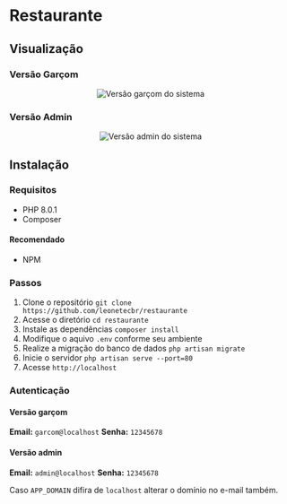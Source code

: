 # Restaurante

## Visualização

### Versão Garçom

<p align="center">
   <img src="https://raw.githubusercontent.com/leonetecbr/restaurante/main/result/versao-garcom.gif" alt="Versão garçom do sistema"/>
</p>

### Versão Admin

<p align="center">
   <img src="https://raw.githubusercontent.com/leonetecbr/restaurante/main/result/versao-admin.gif" alt="Versão admin do sistema"/>
</p>

## Instalação

### Requisitos

<ul>
    <li>PHP 8.0.1</li>
    <li>Composer</li>
</ul>

#### Recomendado

<ul>
    <li>NPM</li>
</ul>

### Passos

<ol>
    <li>Clone o repositório <code>git clone https://github.com/leonetecbr/restaurante</code></li>
    <li>Acesse o diretório <code>cd restaurante</code></li>
    <li>Instale as dependências <code>composer install</code></li>
    <li>Modifique o aquivo <code>.env</code> conforme seu ambiente</li>
    <li>Realize a migração do banco de dados <code>php artisan migrate</code></li>
    <li>Inicie o servidor <code>php artisan serve --port=80</code></li>
    <li>Acesse <code>http://localhost</code></li>
</ol>

### Autenticação

#### Versão garçom

**Email:** `garcom@localhost`
**Senha:** `12345678`

#### Versão admin

**Email:** `admin@localhost`
**Senha:** `12345678`

Caso `APP_DOMAIN` difira de `localhost` alterar o domínio no e-mail também.
